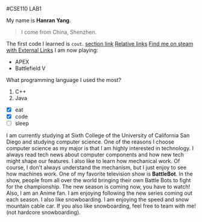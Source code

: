 #CSE110 LAB1


My name is **Hanran Yang**. 
>I come from China, Shenzhen. 

The first code I learned is `cout`. 
[section link](https://github.com/Noel-hyang/CSE110_Lab1/tree/branchVS#cse110_lab1)
[Relative links](README.md)
[Find me on steam with External Links](https://steamcommunity.com/id/yangharry_NOEL/) 
I am now playing:
- APEX
- Battlefield V

What programming language I used the most?
1. C++
2. Java

- [x] eat
- [x] code
- [ ] sleep

I am currently studying at Sixth College of the University of California San Diego and studying computer science. One of the reasons I choose computer science as my major is that I am highly interested in technology. I always read tech news about computer components and how new tech might shape our features. I also like to learn how mechanical work. Of course, I don't always understand the mechanism, but I just enjoy to see how machines work. 
One of my favorite television show is **BattleBot**. In the show, people from all over the world bringing their own Battle Bots to fight for the championship. The new season is coming now, you have to watch! 
Also, I am an Anime fan. I am enjoying following the new series coming out each season.
I also like snowboarding. I am enjoying the speed and snow mountain cable car. If you also like snowboarding, feel free to team with me! (not hardcore snowboarding). 